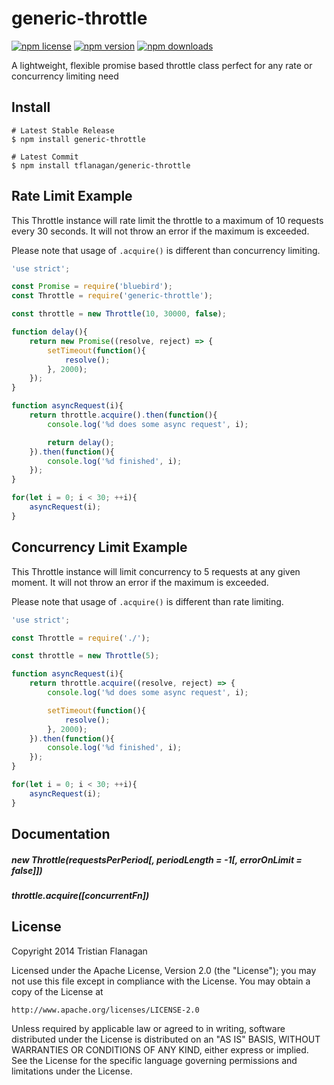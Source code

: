 generic-throttle
==============

[![npm license](https://img.shields.io/npm/l/generic-throttle.svg)](https://www.npmjs.com/package/generic-throttle) [![npm version](https://img.shields.io/npm/v/generic-throttle.svg)](https://www.npmjs.com/package/generic-throttle) [![npm downloads](https://img.shields.io/npm/dm/generic-throttle.svg)](https://www.npmjs.com/package/generic-throttle)

A lightweight, flexible promise based throttle class perfect for any rate or concurrency limiting need

Install
-------
```
# Latest Stable Release
$ npm install generic-throttle

# Latest Commit
$ npm install tflanagan/generic-throttle
```

Rate Limit Example
------------------
This Throttle instance will rate limit the throttle to a maximum of 10 requests
every 30 seconds. It will not throw an error if the maximum is exceeded.

Please note that usage of `.acquire()` is different than concurrency limiting.

```javascript
'use strict';

const Promise = require('bluebird');
const Throttle = require('generic-throttle');

const throttle = new Throttle(10, 30000, false);

function delay(){
	return new Promise((resolve, reject) => {
		setTimeout(function(){
			resolve();
		}, 2000);
	});
}

function asyncRequest(i){
	return throttle.acquire().then(function(){
		console.log('%d does some async request', i);

		return delay();
	}).then(function(){
		console.log('%d finished', i);
	});
}

for(let i = 0; i < 30; ++i){
	asyncRequest(i);
}
```

Concurrency Limit Example
-------------------------
This Throttle instance will limit concurrency to 5 requests at any given
moment. It will not throw an error if the maximum is exceeded.

Please note that usage of `.acquire()` is different than rate limiting.

```javascript
'use strict';

const Throttle = require('./');

const throttle = new Throttle(5);

function asyncRequest(i){
	return throttle.acquire((resolve, reject) => {
		console.log('%d does some async request', i);

		setTimeout(function(){
			resolve();
		}, 2000);
	}).then(function(){
		console.log('%d finished', i);
	});
}

for(let i = 0; i < 30; ++i){
	asyncRequest(i);
}
```

Documentation
-------------
##### new Throttle(requestsPerPeriod[, periodLength = -1[, errorOnLimit = false]])
##### throttle.acquire([concurrentFn])

License
-------
Copyright 2014 Tristian Flanagan

Licensed under the Apache License, Version 2.0 (the "License");
you may not use this file except in compliance with the License.
You may obtain a copy of the License at

    http://www.apache.org/licenses/LICENSE-2.0

Unless required by applicable law or agreed to in writing, software
distributed under the License is distributed on an "AS IS" BASIS,
WITHOUT WARRANTIES OR CONDITIONS OF ANY KIND, either express or implied.
See the License for the specific language governing permissions and
limitations under the License.
